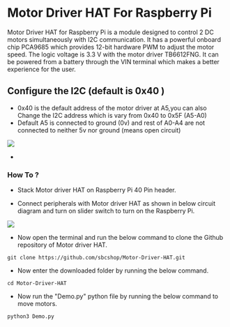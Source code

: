 # Motor Driver HAT For Raspberry Pi

Motor Driver HAT for Raspberry Pi is a module designed to control 2 DC motors simultaneously with I2C communication. It has a powerful onboard chip PCA9685 which provides 12-bit hardware PWM to adjust the motor speed. The logic voltage is 3.3 V with the motor driver TB6612FNG. It can be powered from a battery through the VIN terminal which makes a better experience for the user.



## Configure the I2C (default is 0x40 )
 * 0x40 is the default address of the motor driver at A5,you can also Change the I2C address which is vary from  0x40 to 0x5F (A5-A0)
 * Default A5 is connected to ground (0v) and rest of A0-A4 are not connected to neither 5v nor ground (means open circuit)
  <img src="https://github.com/sbcshop/Motor-Driver-HAT/blob/main/I2C_configure.JPG" /> 
  
 *

### How To ?

* Stack Motor driver HAT on Raspberry Pi 40 Pin header.

* Connect peripherals with Motor driver HAT as shown in below circuit diagram and turn on slider switch to turn on the Raspberry Pi.

<img src="https://learn.sb-components.co.uk/images/b/b3/Motor_driver_hat_ckt.png" />



* Now open the terminal and run the below command to clone the Github repository of Motor driver HAT.

``` git clone https://github.com/sbcshop/Motor-Driver-HAT.git ```

* Now enter the downloaded folder by running the below command.

``` cd Motor-Driver-HAT ```

* Now run the "Demo.py" python file by running the below command to move motors.

``` python3 Demo.py  ```
